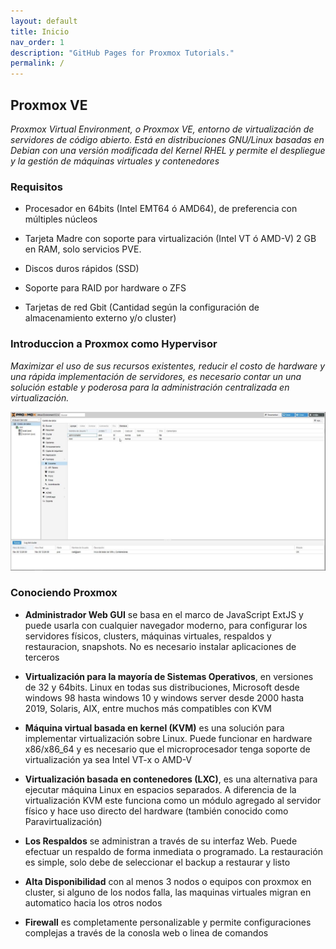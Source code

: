 ```yaml
---
layout: default
title: Inicio
nav_order: 1
description: "GitHub Pages for Proxmox Tutorials."
permalink: /
---
```


## Proxmox VE

*Proxmox Virtual Environment, o Proxmox VE, entorno de virtualización de servidores de código abierto. Está en distribuciones GNU/Linux basadas en Debian con una versión modificada del Kernel RHEL y permite el despliegue y la gestión de máquinas virtuales y contenedores*

### Requisitos

* Procesador en 64bits (Intel EMT64 ó AMD64), de preferencia con múltiples núcleos

* Tarjeta Madre con soporte para virtualización (Intel VT ó AMD-V) 2 GB en RAM, solo servicios PVE.
    
* Discos duros rápidos (SSD)
    
* Soporte para RAID por hardware o ZFS
    
* Tarjetas de red Gbit (Cantidad según la configuración de almacenamiento externo y/o cluster)

### Introduccion a Proxmox como Hypervisor

*Maximizar el uso de sus recursos existentes, reducir el costo de hardware y una rápida implementación de servidores, es necesario contar un una solución estable y poderosa para la administración centralizada en virtualización.*

![Proxmox](https://raw.githubusercontent.com/Lucho00Cuba/Proxmox/main/src/Proxmox.jpg)

### Conociendo Proxmox

* **Administrador Web GUI** se basa en el marco de JavaScript ExtJS y puede usarla con cualquier navegador moderno, para configurar los servidores físicos, clusters, máquinas virtuales, respaldos y restauracion, snapshots. No es necesario instalar aplicaciones de terceros

* **Virtualización para la mayoría de Sistemas Operativos**, en versiones de 32 y 64bits. Linux en todas sus distribuciones, Microsoft desde windows 98 hasta windows 10 y windows server desde 2000 hasta 2019, Solaris, AIX, entre muchos más compatibles con KVM

* **Máquina virtual basada en kernel (​KVM)** es una solución para implementar virtualización sobre Linux.  Puede funcionar en hardware x86/x86_64 y es necesario que el microprocesador tenga soporte de virtualización ya sea Intel VT-x o AMD-V

* **Virtualización basada en contenedores (LXC)**, es una alternativa para ejecutar máquina Linux en espacios separados.  A diferencia de la virtualización KVM este funciona como un módulo agregado al servidor físico y hace uso directo del hardware (también conocido como Paravirtualización)

* **Los Respaldos** se administran a través de su interfaz Web.  Puede efectuar un respaldo de forma inmediata o programado.  La restauración es simple, solo debe de seleccionar el backup a restaurar y listo

* **Alta Disponibilidad** con al menos 3 nodos o equipos con proxmox en cluster, si alguno de los nodos falla, las maquinas virtuales migran en automatico hacia los otros nodos

* **Firewall** es completamente personalizable y permite configuraciones complejas a través de la conosla web o linea de comandos

